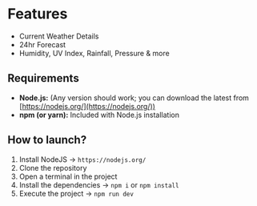 # Features
- Current Weather Details
- 24hr Forecast
- Humidity, UV Index, Rainfall, Pressure & more
## Requirements
- **Node.js:**  (Any version should work; you can download the latest from [https://nodejs.org/](https://nodejs.org/))
- **npm (or yarn):** Included with Node.js installation 
## How to launch?
1. Install NodeJS -> `https://nodejs.org/`
2. Clone the repository
3. Open a terminal in the project
4. Install the dependencies -> `npm i` or `npm install`
5. Execute the project -> `npm run dev`